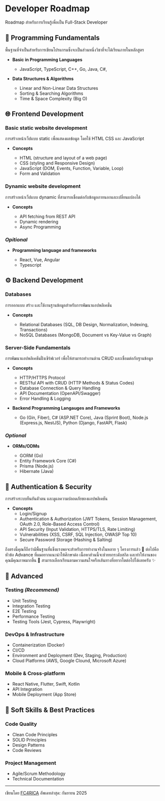 # Developer Roadmap

Roadmap สำหรับการเรียนรู้เพื่อเป็น Full-Stack Developer

## 🌱 Programming Fundamentals

พื้นฐานที่จำเป็นสำหรับการเขียนโปรแกรมซึ่งจะเป็นส่วนหนึ่งวิชาที่จะได้เรียนภายในหลักสูตร 

- **Basic in Programming Languages**

  - JavaScript, TypeScript, C++, Go, Java, C#, 

- **Data Structures & Algorithms**

  - Linear and Non-Linear Data Structures
  - Sorting & Searching Algorithms
  - Time & Space Complexity (Big O)


## 🌐 Frontend Development

### Basic static website development

การสร้างหน้าเว็ปแบบ static เพื่อแสดงผลข้อมูล โดยใช้ HTML CSS และ JavaScript

- **Concepts**

  - HTML (structure and layout of a web page)
  - CSS (styling and Responsive Design)
  - JavaScript (DOM, Events, Function, Variable, Loop)
  - Form and Validation

### Dynamic website development

การสร้างหน้าเว็ปแบบ dynamic ที่สามารถเชื่อมต่อกับข้อมูลภายนอกและเปลี่ยนแปลงได้

- **Concepts**

  - API fetching from REST API
  - Dynamic rendering
  - Async Programming

### *Opitional*

- **Programming language and frameworks**

  - React, Vue, Angular
  - Typescript


## ⚙️ Backend Development
  
### Databases

การออกแบบ สร้าง และใช้งานฐานข้อมูลสำหรับการพัฒนาแอปพลิเคชั่น

- **Concepts**

  - Relational Databases (SQL, DB Design, Normalization, Indexing, Transactions)
  - NoSQL Databases (MongoDB, Document vs Key-Value vs Graph)

### Server-Side Fundamentals

การพัฒนาแอปพลิเคชันฝั่งเซิร์ฟเวอร์ เพื่อให้สามารถทำงานด้าน CRUD และเชื่อมต่อกับฐานข้อมูล

- **Concepts**

  - HTTP/HTTPS Protocol
  - RESTful API with CRUD (HTTP Methods & Status Codes)
  - Database Connection & Query Handling
  - API Documentation (OpenAPI/Swagger)
  - Error Handling & Logging

- **Backend Programming Langauges and Frameworks**

  - Go (Gin, Fiber), C# (ASP.NET Core), Java (Sprint Boot), Node.js (Express.js, NestJS), Python (Django, FastAPI, Flask)

### *Optional*

- **ORMs/ODMs**

    - GORM (Go)
    - Entity Framework Core (C#)
    - Prisma (Node.js)
    - Hibernate (Java)


## 🔐 Authentication & Security

การสร้างระบบยืนยันตัวตน และดูแลความปลอดภัยของแอปพลิเคชัน

- **Concepts**
  - Login/Signup
  - Authentication & Authorization (JWT Tokens, Session Management, OAuth 2.0, Role-Based Access Control)
  - API Security (Input Validation, HTTPS/TLS, Rate Limiting)
  - Vulnerabilities (XSS, CSRF, SQL Injection, OWASP Top 10)
  - Secure Password Storage (Hashing & Salting)


ถึงตรงนี้คุณก็ถือว่ามีพื้นฐานที่แข็งแรงพอจะสำหรับการทำงานจริงในหลาย ๆ โครงการแล้ว 🎉
ต่อไปคือหัวข้อ Advance ที่ผมอยากแนะนำให้ศึกษาต่อ
เนื้อหาส่วนนี้จะช่วยยกระดับสกิล และทำให้งานของคุณมีคุณภาพมากขึ้น 🚀
สามารถเลือกเรียนตามความสนใจหรือเส้นทางที่อยากโตต่อไปได้เลยครับ ✨

## 🚀 Advanced

### Testing *(Recommend)*

- Unit Testing
- Integration Testing
- E2E Testing
- Performance Testing
- Testing Tools (Jest, Cypress, Playwright)


### DevOps & Infrastructure

- Containerization (Docker)
- CI/CD
- Environment and Deployment (Dev, Staging, Production)
- Cloud Platforms (AWS, Google Clound, Microsoft Azure)


### Mobile & Cross-platform

- React Native, Flutter, Swift, Kotlin
- API Integration
- Mobile Deployment (App Store)


## 🎨 Soft Skills & Best Practices

### Code Quality

- Clean Code Principles
- SOLID Principles
- Design Patterns
- Code Reviews

### Project Management

- Agile/Scrum Methodology
- Technical Documentation

---

เขียนโดย [FC4RICA](https://github.com/FC4RICA) อัพเดทล่าสุด: กันยายน 2025
